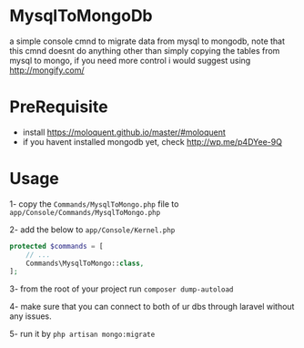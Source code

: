 # MysqlToMongoDb
a simple console cmnd to migrate data from mysql to mongodb, note that this cmnd doesnt do anything other than simply copying the tables from mysql to mongo, if you need more control i would suggest using http://mongify.com/

# PreRequisite
- install https://moloquent.github.io/master/#moloquent
- if you havent installed mongodb yet, check http://wp.me/p4DYee-9Q


# Usage
1- copy the `Commands/MysqlToMongo.php` file to `app/Console/Commands/MysqlToMongo.php`

2- add the below to `app/Console/Kernel.php`

```php
protected $commands = [
    // ...
    Commands\MysqlToMongo::class,
];
```

3- from the root of your project run `composer dump-autoload`

4- make sure that you can connect to both of ur dbs through laravel without any issues.

5- run it by `php artisan mongo:migrate`
